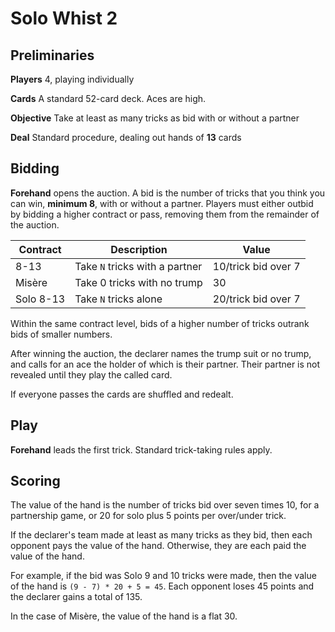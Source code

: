 # Solo Whist 2

## Preliminaries

**Players** 4, playing individually

**Cards** A standard 52-card deck. Aces are high.

**Objective** Take at least as many tricks as bid with or without a partner

**Deal** Standard procedure, dealing out hands of **13** cards

## Bidding

**Forehand** opens the auction. A bid is the number of tricks that you
think you can win, **minimum 8**, with or without a partner. Players
must either outbid by bidding a higher contract or pass, removing them
from the remainder of the auction.

| Contract  | Description                    | Value               |
|-----------|--------------------------------|---------------------|
| 8-13      | Take `N` tricks with a partner | 10/trick bid over 7 |
| Misère    | Take 0 tricks with no trump    | 30                  |
| Solo 8-13 | Take `N` tricks alone          | 20/trick bid over 7 |

Within the same contract level, bids of a higher number of tricks
outrank bids of smaller numbers.

After winning the auction, the declarer names the trump suit or no
trump, and calls for an ace the holder of which is their partner.
Their partner is not revealed until they play the called card.

If everyone passes the cards are shuffled and redealt.

## Play

**Forehand** leads the first trick. Standard trick-taking rules apply.

## Scoring

The value of the hand is the number of tricks bid over seven times 10,
for a partnership game, or 20 for solo plus 5 points per over/under
trick.

If the declarer's team made at least as many tricks as they bid, then
each opponent pays the value of the hand. Otherwise, they are each
paid the value of the hand.

For example, if the bid was Solo 9 and 10 tricks were made, then the
value of the hand is `(9 - 7) * 20 + 5 = 45`. Each opponent loses 45
points and the declarer gains a total of 135.

In the case of Misère, the value of the hand is a flat 30.
